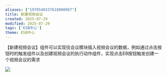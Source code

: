 ```yaml
---
aliases: ["1970540337618900987"]
title: 新建视频会议
created: 2025-07-29
modified: 2025-07-29
tags: ['ESB中心']
theme: ESB中心
---
```


【新建视频会议】组件可以实现往会议模块插入视频会议的数据，例如通过点击按钮时的触发组件以及创建视频会议的执行动作组件，实现点击EB按钮触发创建一个视频会议的需求

![](https://myhelpdoc.oss-cn-heyuan.aliyuncs.com/mdimages/e6eacdf84764cd5485b12590ff3cc814.jpg)